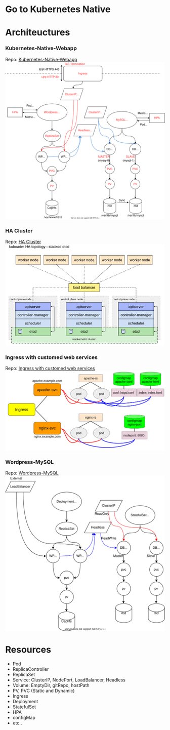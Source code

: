 # Go to Kubernetes Native
# Architeuctures
### Kubernetes-Native-Webapp
Repo: [Kubernetes-Native-Webapp](https://github.com/namhj94/Kubernetes-Native-Wordpress-Application-Configuration)
    ![image/wp-db-architecture](images/architecture.svg)  
### HA Cluster
Repo: [HA Cluster](https://github.com/namhj94/Create-High-Availability-Clusters-with-kubeadm)
    ![image/ha-topology](images/topology.png)
### Ingress with customed web services
Repo: [Ingress with customed web services](Configuration-ingress)
    ![image/ingress](Configuration-ingress/image/ingress.png)
### Wordpress-MySQL
Repo: [Wordpress-MySQL](Configuration-wp-db)
    ![images/prac2.svg](Configuration-wp-db/images/prac2.svg)

# Resources
- Pod
- ReplicaController
- ReplicaSet
- Service: ClusterIP, NodePort, LoadBalancer, Headless
- Volume: EmptyDir, gitRepo, hostPath
- PV, PVC (Static and Dynamic)
- Ingress
- Deployment
- StatefulSet
- HPA
- configMap
- etc..
